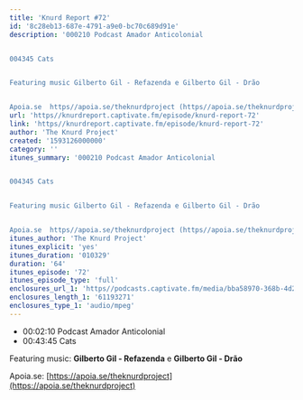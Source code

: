 ```yaml
---
title: 'Knurd Report #72'
id: '8c28eb13-687e-4791-a9e0-bc70c689d91e'
description: '000210 Podcast Amador Anticolonial


004345 Cats


Featuring music Gilberto Gil - Refazenda e Gilberto Gil - Drão


Apoia.se  https//apoia.se/theknurdproject (https//apoia.se/theknurdproject)'
url: 'https//knurdreport.captivate.fm/episode/knurd-report-72'
link: 'https//knurdreport.captivate.fm/episode/knurd-report-72'
author: 'The Knurd Project'
created: '1593126000000'
category: ''
itunes_summary: '000210 Podcast Amador Anticolonial


004345 Cats


Featuring music Gilberto Gil - Refazenda e Gilberto Gil - Drão


Apoia.se  https//apoia.se/theknurdproject (https//apoia.se/theknurdproject)'
itunes_author: 'The Knurd Project'
itunes_explicit: 'yes'
itunes_duration: '010329'
duration: '64'
itunes_episode: '72'
itunes_episode_type: 'full'
enclosures_url_1: 'https//podcasts.captivate.fm/media/bba58970-368b-4d2d-accf-0ef020df3b19/knurd72.mp3'
enclosures_length_1: '61193271'
enclosures_type_1: 'audio/mpeg'
---
```

*   00:02:10 Podcast Amador Anticolonial
*   00:43:45 Cats

Featuring music: **Gilberto Gil - Refazenda** e **Gilberto Gil - Drão**

  

Apoia.se: [https://apoia.se/theknurdproject](https://apoia.se/theknurdproject)